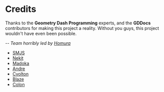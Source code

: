 # Credits

Thanks to the **Geometry Dash Programming** experts, and the **GDDocs** contributors for making this project a reality. Without you guys, this project wouldn't have even been possible.

*-- Team horribly led by [Homura](https://github.com/Homurasama)*
- [SMJS](https://github.com/SMJSGaming)
- [Nekit](https://github.com/NeKitDS)
- [Madoka](https://github.com/Altenhh)
- [Andre](https://github.com/AndreNIH)
- [Cvolton](https://github.com/Cvolton)
- [Blaze](https://github.com/13laze)
- [Colon](https://github.com/GDColon)